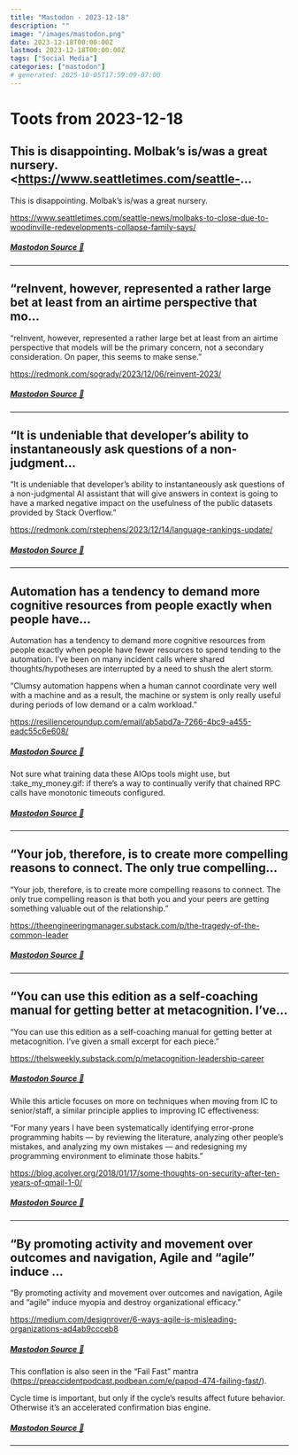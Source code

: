 ```yaml
---
title: "Mastodon - 2023-12-18"
description: ""
image: "/images/mastodon.png"
date: 2023-12-18T00:00:00Z
lastmod: 2023-12-18T00:00:00Z
tags: ["Social Media"]
categories: ["mastodon"]
# generated: 2025-10-05T17:59:09-07:00
---
```


# Toots from 2023-12-18

## This is disappointing. Molbak’s is/was a great nursery.  <https://www.seattletimes.com/seattle-...

This is disappointing. Molbak’s is/was a great nursery.

<https://www.seattletimes.com/seattle-news/molbaks-to-close-due-to-woodinville-redevelopments-collapse-family-says/>

##### [Mastodon Source 🐘](https://hachyderm.io/@mweagle/111603975684916771)

---

## “reInvent, however, represented a rather large bet at least from an airtime perspective that mo...

“reInvent, however, represented a rather large bet at least from an airtime perspective that models will be the primary concern, not a secondary consideration. On paper, this seems to make sense.”

<https://redmonk.com/sogrady/2023/12/06/reinvent-2023/>

##### [Mastodon Source 🐘](https://hachyderm.io/@mweagle/111601912740327493)

---

## “It is undeniable that developer’s ability to instantaneously ask questions of a non-judgment...

“It is undeniable that developer’s ability to instantaneously ask questions of a non-judgmental AI assistant that will give answers in context is going to have a marked negative impact on the usefulness of the public datasets provided by Stack Overflow.”

<https://redmonk.com/rstephens/2023/12/14/language-rankings-update/>

##### [Mastodon Source 🐘](https://hachyderm.io/@mweagle/111601867121825685)

---

## Automation has a tendency to demand more cognitive resources from people exactly when people have...

Automation has a tendency to demand more cognitive resources from people exactly when people have fewer resources to spend tending to the automation. I’ve been on many incident calls where shared thoughts/hypotheses are interrupted by a need to shush the alert storm.

“Clumsy automation happens when a human cannot coordinate very well with a machine and as a result, the machine or system is only really useful during periods of low demand or a calm workload.”

<https://resilienceroundup.com/email/ab5abd7a-7266-4bc9-a455-eadc55c6e608/>

##### [Mastodon Source 🐘](https://hachyderm.io/@mweagle/111601822273918138)

Not sure what training data these AIOps tools might use, but :take_my_money.gif: if there’s a way to continually verify that chained RPC calls have monotonic timeouts configured.

##### [Mastodon Source 🐘](https://hachyderm.io/@mweagle/111601840501746517)

---

## “Your job, therefore, is to create more compelling reasons to connect. The only true compelling...

“Your job, therefore, is to create more compelling reasons to connect. The only true compelling reason is that both you and your peers are getting something valuable out of the relationship.”

<https://theengineeringmanager.substack.com/p/the-tragedy-of-the-common-leader>

##### [Mastodon Source 🐘](https://hachyderm.io/@mweagle/111601743843911836)

---

## “You can use this edition as a self-coaching manual for getting better at metacognition. I’ve...

“You can use this edition as a self-coaching manual for getting better at metacognition. I’ve given a small excerpt for each piece.”

<https://thelsweekly.substack.com/p/metacognition-leadership-career>

##### [Mastodon Source 🐘](https://hachyderm.io/@mweagle/111601618431238988)

While this article focuses on more on techniques when moving from IC to senior/staff, a similar principle applies to improving IC effectiveness:

“For many years I have been systematically identifying error-prone programming habits — by reviewing the literature, analyzing other people’s mistakes, and analyzing my own mistakes — and redesigning my programming environment to eliminate those habits.”

<https://blog.acolyer.org/2018/01/17/some-thoughts-on-security-after-ten-years-of-qmail-1-0/>

##### [Mastodon Source 🐘](https://hachyderm.io/@mweagle/111601640881157659)

---

## “By promoting activity and movement over outcomes and navigation, Agile and “agile” induce ...

“By promoting activity and movement over outcomes and navigation, Agile and “agile” induce myopia and destroy organizational efficacy.”

<https://medium.com/designrover/6-ways-agile-is-misleading-organizations-ad4ab9ccceb8>

##### [Mastodon Source 🐘](https://hachyderm.io/@mweagle/111601571201415969)

This conflation is also seen in the “Fail Fast” mantra (<https://preaccidentpodcast.podbean.com/e/papod-474-failing-fast/>).

Cycle time is important, but only if the cycle’s results affect future behavior. Otherwise it’s an accelerated confirmation bias engine.

##### [Mastodon Source 🐘](https://hachyderm.io/@mweagle/111601667785293189)

---


